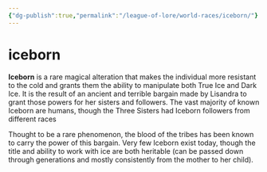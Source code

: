 ```yaml
---
{"dg-publish":true,"permalink":"/league-of-lore/world-races/iceborn/"}
---
```


# iceborn
**Iceborn** is a rare magical alteration that makes the individual more resistant to the cold and grants them the ability to manipulate both True Ice and Dark Ice. It is the result of an ancient and terrible bargain made by Lisandra to grant those powers for her sisters and followers. The vast majority of known Iceborn are humans, though the Three Sisters had Iceborn followers from different races

Thought to be a rare phenomenon, the blood of the tribes has been known to carry the power of this bargain. Very few Iceborn exist today, though the title and ability to work with ice are both heritable (can be passed down through generations and mostly consistently from the mother to her child).